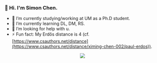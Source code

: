 ### 👋 Hi. I'm Simon Chen.
- 🔭 I’m currently studying/working at UM as a Ph.D student.
- 🌱 I’m currently learning DL, DM, RS.
- 🤔 I’m looking for help with u.
- ⚡ Fun fact: My Erdős distance is 4 (cf. [https://www.csauthors.net/distance](https://www.csauthors.net/distance/ximing-chen-002/paul-erdos)).
<div align="center">
<img src="https://github-readme-stats-git-masterrstaa-rickstaa.vercel.app/api?username=umsimonchen&show_icons=true&include_all_commits=true" />
</div>
<!--
**umsimonchen/umsimonchen** is a ✨ _special_ ✨ repository because its `README.md` (this file) appears on your GitHub profile.

Here are some ideas to get you started:

- 🔭 I’m currently working on ...
- 🌱 I’m currently learning ...
- 👯 I’m looking to collaborate on ...
- 🤔 I’m looking for help with ...
- 💬 Ask me about ...
- 📫 How to reach me: ...
- 😄 Pronouns: ...
- ⚡ Fun fact: ...
-->
